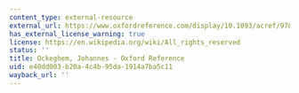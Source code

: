 ```yaml
---
content_type: external-resource
external_url: https://www.oxfordreference.com/display/10.1093/acref/9780199578108.001.0001/acref-9780199578108-e-6594?rskey=RS9ho0&result=2
has_external_license_warning: true
license: https://en.wikipedia.org/wiki/All_rights_reserved
status: ''
title: Ockeghem, Johannes - Oxford Reference
uid: e40dd003-b20a-4c4b-95da-1914a7ba5c11
wayback_url: ''
---
```

